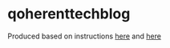 # qoherenttechblog



Produced based on instructions [here](https://theplaybook.dev/docs/deploy-hugo-to-github-pages/) and [here](https://www.youtube.com/watch?v=_QSr2_pxIJs)